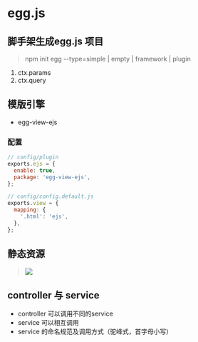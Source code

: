 # egg.js

## 脚手架生成egg.js 项目
> npm init egg --type=simple | empty | framework | plugin

1. ctx.params
2. ctx.query

## 模版引擎
- egg-view-ejs
### 配置
```js
// config/plugin
exports.ejs = {
  enable: true,
  package: 'egg-view-ejs',
};

// config/config.default.js
exports.view = {
  mapping: {
    '.html': 'ejs',
  },
};
```

## 静态资源
> <img src="/public/images/1.jpg" />

## controller 与 service
- controller 可以调用不同的service
- service 可以相互调用
- service 的命名规范及调用方式（驼峰式，首字母小写）